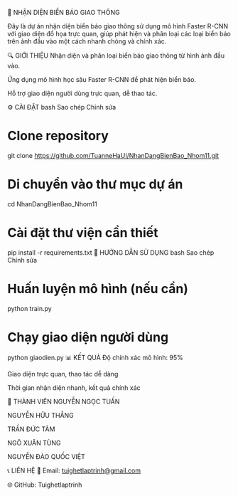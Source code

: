 🚦 NHẬN DIỆN BIỂN BÁO GIAO THÔNG

Đây là dự án nhận diện biển báo giao thông sử dụng mô hình Faster R-CNN với giao diện đồ họa trực quan, giúp phát hiện và phân loại các loại biển báo trên ảnh đầu vào một cách nhanh chóng và chính xác.

🔍 GIỚI THIỆU
Nhận diện và phân loại biển báo giao thông từ hình ảnh đầu vào.

Ứng dụng mô hình học sâu Faster R-CNN để phát hiện biển báo.

Hỗ trợ giao diện người dùng trực quan, dễ thao tác.

⚙️ CÀI ĐẶT
bash
Sao chép
Chỉnh sửa
# Clone repository
git clone https://github.com/TuanneHaUI/NhanDangBienBao_Nhom11.git

# Di chuyển vào thư mục dự án
cd NhanDangBienBao_Nhom11

# Cài đặt thư viện cần thiết
pip install -r requirements.txt
🚀 HƯỚNG DẪN SỬ DỤNG
bash
Sao chép
Chỉnh sửa
# Huấn luyện mô hình (nếu cần)
python train.py

# Chạy giao diện người dùng
python giaodien.py
📊 KẾT QUẢ
Độ chính xác mô hình: 95%

Giao diện trực quan, thao tác dễ dàng

Thời gian nhận diện nhanh, kết quả chính xác

👥 THÀNH VIÊN
NGUYỄN NGỌC TUẤN

NGUYỄN HỮU THẮNG

TRẦN ĐỨC TÂM

NGÔ XUÂN TÙNG

NGUYỄN ĐÀO QUỐC VIỆT

📞 LIÊN HỆ
📧 Email: tuighetlaptrinh@gmail.com

🌐 GitHub: Tuighetlaptrinh

